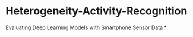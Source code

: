 # Heterogeneity-Activity-Recognition
Evaluating Deep Learning Models with Smartphone Sensor Data
* 
